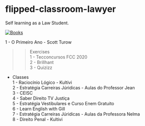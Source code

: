 # flipped-classroom-lawyer
Self learning as a Law Student.  



[![Books](books.gif "Books")](https://media.giphy.com/media/cioTjsoL8gNS8/giphy.gif)  

1 - O Primeiro Ano - Scott Turow  

>> Exercises   
1 - Tecconcursos FCC 2020   
2 - Brillhant  
3 - Quizizz      

* Classes  
1 - Raciocínio Lógico - Kultivi  
2 - Estratégia Carreiras Júridicas - Aulas do Professor Jean  
3 - CEISC   
4 - Saber Direito TV Justiça  
5 - Estratégia Vestibulares e Curso Enem Gratuito  
6 - Learn English with Gill  
7 - Estratégia Carreiras Júridicas - Aulas da Professora Nelma  
8 - Direito Penal - Kultivi   



